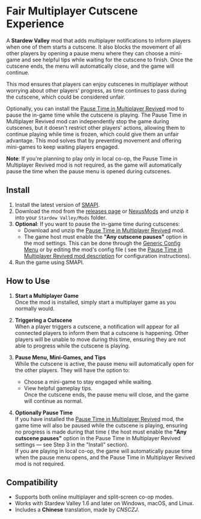 # Fair Multiplayer Cutscene Experience

A **Stardew Valley** mod that adds multiplayer notifications to inform players when one of them starts a cutscene. It
also blocks the movement of all other players by opening a pause menu where they can choose a mini-game and see helpful
tips while waiting for the cutscene to finish. Once the cutscene ends, the menu will automatically close, and the game
will continue.

This mod ensures that players can enjoy cutscenes in multiplayer without worrying about other players' progress, as time
continues to pass during the cutscene, which could be considered unfair.

Optionally, you can install the [Pause Time in Multiplayer Revived](https://www.nexusmods.com/stardewvalley/mods/21327)
mod to pause the in-game time while the cutscene is playing. The Pause Time in Multiplayer Revived mod can independently
stop the game during cutscenes, but it doesn't restrict other players' actions, allowing them to continue playing while
time is frozen, which could give them an unfair advantage. This mod solves that by preventing movement and offering
mini-games to keep waiting players engaged.

**Note**: If you're planning to play only in local co-op, the Pause Time in Multiplayer Revived mod is not required, as
the game will automatically pause the time when the pause menu is opened during cutscenes.

## Install

1. Install the latest version of [SMAPI](https://smapi.io).
2. Download the mod from the [releases page](https://github.com/HarkushaVlad/MultiplayerCutsceneNotification/releases)
   or [NexusMods](https://www.nexusmods.com/stardewvalley/mods/29913) and unzip it into your `Stardew Valley/Mods`
   folder.
3. **Optional**: If you want to pause the in-game time during cutscenes:
   - Download and unzip the [Pause Time in Multiplayer Revived](https://www.nexusmods.com/stardewvalley/mods/21327)
     mod.
   - The game host must enable the **"Any cutscene pauses"** option in the mod settings. This can be done through
     the [Generic Config Menu](https://www.nexusmods.com/stardewvalley/mods/5098) or by editing the mod's config file (
     see the [Pause Time in Multiplayer Revived mod description](https://www.nexusmods.com/stardewvalley/mods/21327)
     for configuration instructions).
4. Run the game using SMAPI.

## How to Use

1. **Start a Multiplayer Game**  
   Once the mod is installed, simply start a multiplayer game as you normally would.

2. **Triggering a Cutscene**  
   When a player triggers a cutscene, a notification will appear for all connected players to inform them that a
   cutscene is happening. Other players will be unable to move during this time, ensuring they are not able to progress
   while the cutscene is playing.

3. **Pause Menu, Mini-Games, and Tips**  
   While the cutscene is active, the pause menu will automatically open for the other players. They will have the option
   to:
   - Choose a mini-game to stay engaged while waiting.
   - View helpful gameplay tips.  
     Once the cutscene ends, the pause menu will close, and the game will continue as normal.

4. **Optionally Pause Time**  
   If you have installed the [Pause Time in Multiplayer Revived](https://www.nexusmods.com/stardewvalley/mods/21327)
   mod, the game time will also be paused while the cutscene is playing, ensuring no progress is made during that time (
   the host must enable the **"Any cutscene pauses"** option in the Pause Time in Multiplayer Revived settings — see
   Step 3 in the "Install" section).  
   If you are playing in local co-op, the game will automatically pause time when the pause menu opens, and the Pause
   Time in Multiplayer Revived mod is not required.

## Compatibility

- Supports both online multiplayer and split-screen co-op modes.
- Works with Stardew Valley 1.6 and later on Windows, macOS, and Linux.
- Includes a **Chinese** translation, made by *CNSCZJ*.
